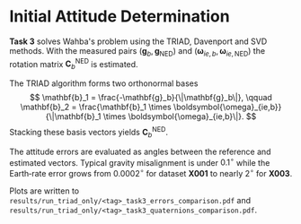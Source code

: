 # Initial Attitude Determination

**Task&nbsp;3** solves Wahba's problem using the TRIAD, Davenport and SVD methods. With the measured pairs $(\mathbf{g}_b,\mathbf{g}_{\text{NED}})$ and $(\boldsymbol{\omega}_{ie,b},\boldsymbol{\omega}_{ie,\text{NED}})$ the rotation matrix $\mathbf{C}_{b}^{\text{NED}}$ is estimated.

The TRIAD algorithm forms two orthonormal bases
$$
\mathbf{b}_1 = \frac{-\mathbf{g}_b}{\|\mathbf{g}_b\|}, \qquad
\mathbf{b}_2 = \frac{\mathbf{b}_1 \times \boldsymbol{\omega}_{ie,b}}{\|\mathbf{b}_1 \times \boldsymbol{\omega}_{ie,b}\|}.
$$
Stacking these basis vectors yields $\mathbf{C}_{b}^{\text{NED}}$.

The attitude errors are evaluated as angles between the reference and estimated vectors. Typical gravity misalignment is under $0.1^\circ$ while the Earth‑rate error grows from $0.0002^\circ$ for dataset **X001** to nearly $2^\circ$ for **X003**.

Plots are written to `results/run_triad_only/<tag>_task3_errors_comparison.pdf` and `results/run_triad_only/<tag>_task3_quaternions_comparison.pdf`.
